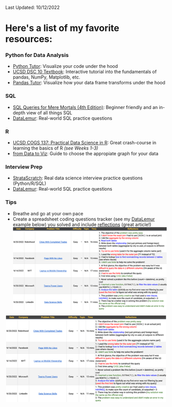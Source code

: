 Last Updated: 10/12/2022

# Here's a list of my favorite resources:

### Python for Data Analysis
  - [Python Tutor](https://pythontutor.com): Visualize your code under the hood
  - [UCSD DSC 10 Textbook](https://notes.dsc10.com/front.html): Interactive tutorial into the fundamentals of pandas, NumPy, Matplotlib, etc. 
  - [Pandas Tutor](https://pandastutor.com): Visualize how your data frame transforms under the hood

### SQL
  - [SQL Queries for Mere Mortals (4th Edition)](https://www.amazon.com/SQL-Queries-Mere-Mortals-Hands/dp/0134858336/ref=pd_lpo_1?pd_rd_i=0134858336&psc=1): Beginner friendly and an in-depth view of all things SQL 
  - [DataLemur](https://datalemur.com): Real-world SQL practice questions 
  
### R
  - [UCSD COGS 137: Practical Data Science in R](https://cogs137.github.io/website/syllabus/): Great crash-course in learning the basics of R *(see Weeks 1-3)*
  - [from Data to Viz](https://www.data-to-viz.com): Guide to choose the appropiate graph for your data

### Interview Prep
  - [StrataScratch](https://www.stratascratch.com): Real data science interview practice questions (Python/R/SQL)
  - [DataLemur](https://datalemur.com): Real-world SQL practice questions

### Tips
  - Breathe and go at your own pace
  - Create a spreadsheet coding questions tracker (see my [DataLemur](https://datalemur.com) example below) you solved and include [reflections](https://dandkim.com/leetcode-effectively/#reflections) (great article!)
           <img src="https://github.com/bzekeria/bzekeria.github.io/blob/master/assets/img/reflections.png" width="500"/> 
 <p align="center">
  <img src="https://github.com/bzekeria/bzekeria.github.io/blob/master/assets/img/reflections.png" width="500" alt="Sublime's custom image"/>
</p>
